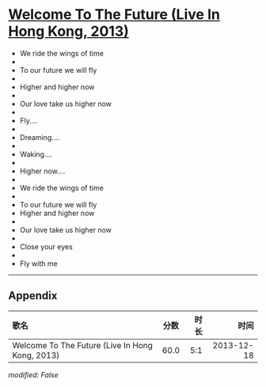 # [Welcome To The Future (Live In Hong Kong, 2013)](https://music.163.com/song?id=28160873)

* We ride the wings of time
* 
* To our future we will fly
* 
* Higher and higher now
* 
* Our love take us higher now
* 
* Fly....
* 
* Dreaming....
* 
* Waking....
* 
* Higher now....
* 
* We ride the wings of time
* 
* To our future we will fly
* Higher and higher now
* 
* Our love take us higher now
* 
* Close your eyes
* 
* Fly with me


---

## Appendix

|歌名|分数|时长|时间|
|:---|:---:|---:|---:|
|Welcome To The Future (Live In Hong Kong, 2013)|60.0|5:1|2013-12-18

*modified: False*